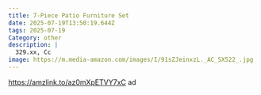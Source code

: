 ```yaml
---
title: 7-Piece Patio Furniture Set
date: 2025-07-19T13:50:19.644Z
tags: 2025-07-19
Category: other
description: |
  329.xx, Cc
image: https://m.media-amazon.com/images/I/91sZJeinxzL._AC_SX522_.jpg
---
```

https://amzlink.to/az0mXpETVY7xC  ad